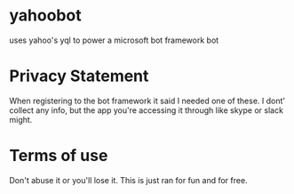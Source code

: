 # yahoobot
uses yahoo's yql to power a microsoft bot framework bot

# Privacy Statement
When registering to the bot framework it said I needed one of these. I dont' collect any info, but the app you're accessing it through like skype or slack might.

# Terms of use
Don't abuse it or you'll lose it. This is just ran for fun and for free.